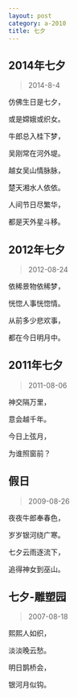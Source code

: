 ```yaml
---
layout: post
category: a-2010
title: 七夕
---
```


## 2014年七夕 ##

> 2014-8-4

仿佛生日是七夕，

或是嫦娥或织女。

牛郎总入桂下梦，

吴刚常在河外堤。

越女吴山情脉脉，

楚天湘水人依依。

人间节日尽繁华，

都是天外星斗移。

## 2012年七夕 ##

> 2012-08-24

依稀景物依稀梦，

恍惚人事恍惚情。

从前多少悲欢事，

都在今日明月中。

## 2011年七夕 ##

> 2011-08-06

神交隔万里，

意会越千年。

今日上弦月，

为谁照窗前？

## 假日 ##

> 2009-08-26

夜夜牛郎奉春色，

岁岁银河绕广寒。

七夕云雨逐流下，

追得神女到巫山。

## 七夕-雕塑园 ##

> 2007-08-18

熙熙人如织，
 
淡淡晚云愁。 

明日鹊桥会，

银河月似钩。
